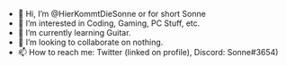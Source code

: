 - 👋 Hi, I’m @HierKommtDieSonne or for short Sonne
- 👀 I’m interested in Coding, Gaming, PC Stuff, etc.
- 🌱 I’m currently learning Guitar.
- 💞️ I’m looking to collaborate on nothing.
- 📫 How to reach me: Twitter (linked on profile), Discord: Sonne#3654)

<!---
Astorofo/Astorofo is a ✨ special ✨ repository because its `README.md` (this file) appears on your GitHub profile.
You can click the Preview link to take a look at your changes.
--->
